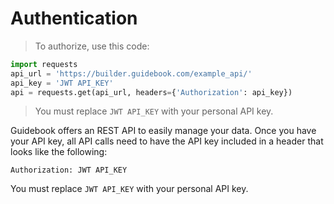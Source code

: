 # Authentication

> To authorize, use this code:

```python
import requests
api_url = 'https://builder.guidebook.com/example_api/'
api_key = 'JWT API_KEY'
api = requests.get(api_url, headers={'Authorization': api_key})
```
> You must replace `JWT API_KEY` with your personal API key.

Guidebook offers an REST API to easily manage your data.  Once you have your API key, all API calls need to have the API key included in a header that looks like the following:

`Authorization: JWT API_KEY`

<aside class="notice">
You must replace <code>JWT API_KEY</code> with your personal API key.
</aside>
